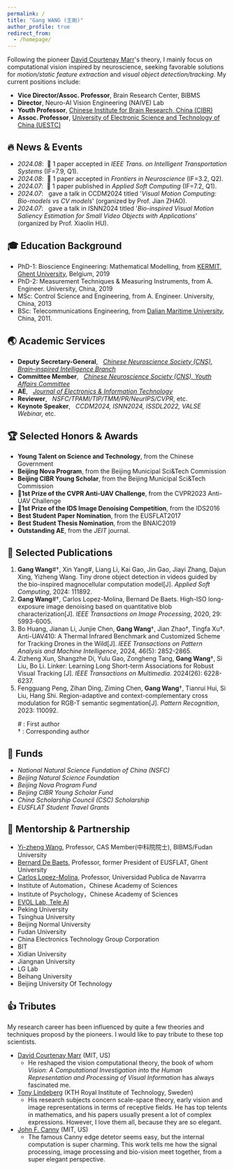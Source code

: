 ```yaml
---
permalink: /
title: "Gang WANG (王剛)"
author_profile: true
redirect_from: 
  - /homepage/
---
```


Following the pioneer [David Courtenay Marr](https://en.wikipedia.org/wiki/David_Marr_(neuroscientist))'s theory, I mainly focus on computational vision inspired by neuroscience, seeking favorable solutions for *motion/static feature extraction* and *visual object detection/tracking*.
My current positions include:

* **Vice Director/Assoc. Professor**, Brain Research Center, BIBMS
* **Director**,                       Neuro-AI Vision Engineering (NAIVE) Lab
* **Youth Professor**,                [Chinese Institute for Brain Research, China (CIBR)](https://en.cibr.ac.cn/)
* **Assoc. Professor**,               [University of Electronic Science and Technology of China (UESTC)](https://en.uestc.edu.cn/)


🔥 News & Events
-
* *2024.08*: &nbsp;🎉 1 paper accepted in *IEEE Trans. on Intelligent Transportation Systems* (IF=7.9, Q1).
* *2024.08*: &nbsp;🎊 1 paper accepted in *Frontiers in Neuroscience* (IF=3.2, Q2).
* *2024.07*: &nbsp;🎉 1 paper published in *Applied Soft Computing* (IF=7.2, Q1).
* *2024.07*: &nbsp; gave a talk in CCDM2024 titled '*Visual Motion Computing: Bio-models vs CV models*' (organized by Prof. Jian ZHAO).
* *2024.07*: &nbsp; gave a talk in ISNN2024 titled '*Bio-inspired Visual Motion Saliency Estimation for Small Video Objects with Applications*'  (organized by Prof. Xiaolin HU).


🎓 Education Background
-
* PhD-1: Bioscience Engineering: Mathematical Modelling, from [KERMIT](https://kermit.ugent.be/ "KERMIT"), [Ghent University](https://en.wikipedia.org/wiki/Ghent_University), Belgium, 2019
* PhD-2: Measurement Techniques & Measuring Instruments, from A. Engineer. University, China, 2019
* MSc: Control Science and Engineering, from A. Engineer. University, China, 2013
* BSc: Telecommunications Engineering, from [Dalian Maritime University](https://en.wikipedia.org/wiki/Dalian_Maritime_University), China, 2011.



🌏 Academic Services
-
* **Deputy Secretary-General**, &nbsp; *[Chinese Neuroscience Society (CNS)](https://www.cns.org.cn/en/)*, *[Brain-inspired Intelligence Branch](https://www.cns.org.cn/about_02_society_24.html)*
* **Committee Member**, &nbsp; [*Chinese Neuroscience Society (CNS), Youth Affairs Committee*](https://www.cns.org.cn/about_02_committee_03.html)
* **AE**, &nbsp; [*Journal of Electronics & Information Technology*](https://jeit.ac.cn/indexen.htm)
* **Reviewer**, &nbsp; *NSFC/TPAMI/TIP/TMM/PR/NeurIPS/CVPR*, etc.
* **Keynote Speaker**, &nbsp; *CCDM2024, ISNN2024, ISSDL2022, VALSE Webinar,* etc.


🏆 Selected Honors & Awards
-
* **Young Talent on Science and Technology**, from the Chinese Government
* **Beijing Nova Program**, from the Beijing Municipal Sci&Tech Commission
* **Beijing CIBR Young Scholar**, from the Beijing Municipal Sci&Tech Commission
* 🏅**1st Prize of the CVPR Anti-UAV Challenge**,  from the CVPR2023 Anti-UAV Challenge
* 🏅**1st Prize of the IDS Image Denoising Competition**, from the IDS2016
* **Best Student Paper Nomination**, from the EUSFLAT2017
* **Best Student Thesis Nomination**, from the BNAIC2019
* **Outstanding AE**, from the *JEIT* journal.

📝 Selected Publications
-
1. **Gang Wang**#†, Xin Yang#, Liang Li, Kai Gao, Jin Gao, Jiayi Zhang, Dajun Xing, Yizheng Wang. Tiny drone object detection in videos guided by the bio-inspired magnocellular computation model[J]. *Applied Soft Computing*, 2024: 111892.  
2. **Gang Wang**#†, Carlos Lopez-Molina, Bernard De Baets. High-ISO long-exposure image denoising based on quantitative blob characterization[J]. *IEEE Transactions on Image Processing*, 2020, 29: 5993-6005.
3. Bo Huang, Jianan Li, Junjie Chen, **Gang Wang**†,  Jian Zhao†, Tingfa Xu†. Anti-UAV410: A Thermal Infrared Benchmark and Customized Scheme for Tracking Drones in the Wild[J]. *IEEE Transactions on Pattern Analysis and Machine Intelligence*, 2024, 46(5): 2852-2865.
4. Zizheng Xun, Shangzhe Di, Yulu Gao, Zongheng Tang, **Gang Wang**†, Si Liu, Bo Li. Linker: Learning Long Short-term Associations for Robust Visual Tracking [J]. *IEEE Transactions on Multimedia*. 2024(26): 6228-6237.
5. Fengguang Peng, Zihan Ding, Ziming Chen, **Gang Wang**†, Tianrui Hui, Si Liu, Hang Shi. Region-adaptive and context-complementary cross modulation for RGB-T semantic segmentation[J]. *Pattern Recognition*, 2023: 110092. 

&nbsp; &nbsp; &nbsp; # : First author  
&nbsp; &nbsp; &nbsp; † : Corresponding author


🏦 Funds
-
* *National Natural Science Fundation of China (NSFC)*
* *Beijing Natural Science Foundation* 
* *Beijing Nova Program Fund*
* *Beijing CIBR Young Scholar Fund*
* *China Scholarship Council (CSC) Scholarship*
* *EUSFLAT Student Travel Grants*


🤝 Mentorship & Partnership
-
* [Yi-zheng Wang](https://casad.cas.cn/ysxx2022/ysmd/smkx/202201/t20220111_4821762.html), Professor, CAS Member(中科院院士), BIBMS/Fudan University
* [Bernard De Baets](https://ai.ugent.be/people/BernardDeBaets.en.html), Professor, former President of EUSFLAT, Ghent University
* [Carlos Lopez-Molina](https://www.unavarra.es/pdi?uid=810097&dato=tutorias), Professor, Universidad Publica de Navarrra
* Institute of Automation，Chinese Academy of Sciences
* Institute of Psychology，Chinese Academy of Sciences
* [EVOL Lab, Tele AI](https://zhaoj9014.github.io/)
* Peking University
* Tsinghua University
* Beijing Normal University
* Fudan University
* China Electronics Technology Group Corporation
* BIT
* Xidian University
* Jiangnan University
* LG Lab
* Beihang University
* Beijing University Of Technology


👍 Tributes
-
My research career has been influenced by quite a few theories and techniques proposd by the pioneers. I would like to pay tribute to these top scientists.

* [David Courtenay Marr](https://en.wikipedia.org/wiki/David_Marr_(neuroscientist)) (MIT, US)
  * He reshaped the vision computational theory, the book of whom *Vision: A Computational Investigation into the Human Representation and Processing of Visual Information* has always fascinated me.
* [Tony Lindeberg](https://www.kth.se/profile/tony) (KTH Royal Institute of Technology, Sweden)
  * His research subjects concern scale-space theory, early vision and image representations in terms of receptive fields. He has top telents in mathematics, and his papers usually present a lot of complex expressions. However, I love them all, because they are so elegant.
* [John F. Canny](https://en.wikipedia.org/wiki/John_Canny) (MIT, US)
  * The famous Canny edge detetor seems easy, but the internal computation is super charming. This work tells me how the signal processing, image processing and bio-vision meet together, from a super elegant perspective.





